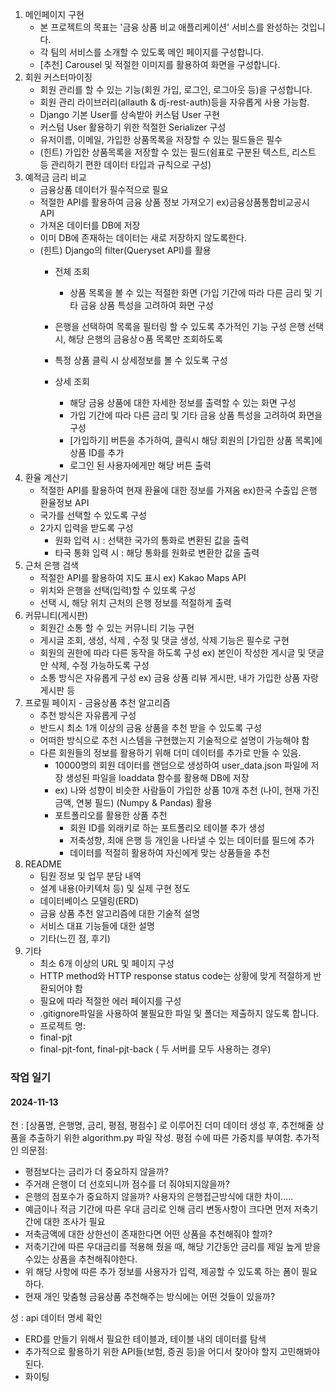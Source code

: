 1. 메인페이지 구현
   - 본 프로젝트의 목표는 '금융 상품 비교 애플리케이션' 서비스를 완성하는 것입니다.
   - 각 팀의 서비스를 소개할 수 있도록 메인 페이지를 구성합니다.
   - [추천] Carousel 및 적절한 이미지를 활용하여 화면을 구성합니다.
2. 회원 커스터마이징
   - 회원 관리를 할 수 있는 기능(회원 가입, 로그인, 로그아웃 등)을 구성합니다.
   - 회원 관리 라이브러리(allauth & dj-rest-auth)등을 자유롭게 사용 가능함.
   - Django 기본 User를 상속받아 커스텀 User 구현
   - 커스텀 User 활용하기 위한 적절한 Serializer 구성
   - 유저이름, 이메일, 가입한 상품목록을 저장할 수 있는 필드들은 필수
   - (힌트) 가입한 상품목록을 저장할 수 있는 필드(쉼표로 구분된 텍스트, 리스트 등 관리하기 편한 데이터 타입과 규칙으로 구성)
3. 예적금 금리 비교
   - 금융상품 데이터가 필수적으로 필요
   - 적절한 API를 활용하여 금융 상품 정보 가져오기 ex)금융상품통합비교공시 API
   - 가져온 데이터를 DB에 저장
   - 이미 DB에 존재하는 데이터는 새로 저장하지 않도록한다.
   - (힌트) Django의 filter(Queryset API)를 활용
     - 전체 조회
       - 상품 목록을 볼 수 있는 적절한 화면 (가입 기간에 따라 다른 금리 및 기타 금융 상품 특성을 고려하여 화면 구성
     - 은행을 선택하여 목록을 필터링 할 수 있도록 추가적인 기능 구성 은행 선택 시, 해당 은행의 금융상ㅇ품 목록만 조회하도록
     - 특정 상품 클릭 시 상세정보를 볼 수 있도록 구성
    
     - 상세 조회
       - 해당 금융 상품에 대한 자세한 정보를 출력할 수 있는 화면 구성
       - 가입 기간에 따라 다른 금리 및 기타 금융 상품 특성을 고려하여 화면을 구성
       - [가입하기] 버튼을 추가하여, 클릭시 해당 회원의 [가입한 상품 목록]에 상품 ID를 추가
       - 로그인 된 사용자에게만 해당 버튼 출력
4. 환율 계산기
   - 적절한 API를 활용하여 현재 환율에 대한 정보를 가져옴 ex)한국 수출입 은행 환율정보 API
   - 국가를 선택할 수 있도록 구성
   - 2가지 입력을 받도록 구성
     - 원화 입력 시 : 선택한 국가의 통화로 변환된 값을 출력
     - 타국 통화 입력 시 : 해당 통화를 원화로 변환한 값을 출력 
5. 근처 은행 검색
   - 적절한 API를 활용하여 지도 표시 ex) Kakao Maps API
   - 위치와 은행을 선택(입력)할 수 있또록 구성
   - 선택 시, 해당 위치 근처의 은행 정보를 적절하게 출력
6. 커뮤니티(게시판)
    - 회원간 소통 할 수 있는 커뮤니티 기능 구현
    - 게시글 조회, 생성, 삭제 , 수정 및 댓글 생성, 삭제 기능은 필수로 구현
    - 회원의 권한에 따라 다른 동작을 하도록 구성 ex) 본인이 작성한 게시글 및 댓글만 삭제, 수정 가능하도록 구성
    - 소통 방식은 자유롭게 구성 ex) 금융 상품 리뷰 게시판, 내가 가입한 상품 자랑 게시판 등
7. 프로필 페이지 - 금융상품 추천 알고리즘
    - 추천 방식은 자유롭게 구성
    - 반드시 최소 1개 이상의 금융 상품을 추천 받을 수 있도록 구성
    - 어떠한 방식으로 추천 시스템을 구현했는지 기술적으로 설명이 가능해야 함
    - 다른 회원들의 정보를 활용하기 위해 더미 데이터를 추가로 만들 수 있음.
      - 10000명의 회원 데이터를 랜덤으로 생성하여 user_data.json 파일에 저장 생성된 파일을 loaddata 함수를 활용해 DB에 저장
      - ex) 나와 성향이 비슷한 사람들이 가입한 상품 10개 추천 (나이, 현재 가진 금액, 연봉 필드) (Numpy & Pandas) 활용
      - 포트폴리오를 활용한 상품 추천
        - 회원 ID를 외래키로 하는 포트폴리오 테이블 추가 생성
        - 저축성향, 최애 은행 등 개인을 나타낼 수 있는 데이터를 필드에 추가
        - 데이터를 적절히 활용하여 자신에게 맞는 상품들을 추천 
8. README
    - 팀원 정보 및 업무 분담 내역
    - 설계 내용(아키텍처 등) 및 실제 구현 정도
    - 데이터베이스 모델링(ERD)
    - 금융 상품 추천 알고리즘에 대한 기술적 설명
    - 서비스 대표 기능들에 대한 설명
    - 기타(느낀 점, 후기)
9. 기타
    - 최소 6개 이상의 URL 및 페이지 구성
    - HTTP method와 HTTP response status code는 상황에 맞게 적절하게 반환되어야 함
    - 필요에 따라 적절한 에러 페이지를 구성
    - .gitignore파일을 사용하여 불필요한 파일 및 폴더는 제출하지 않도록 합니다.
    - 프로젝트 명:
    -  final-pjt
    -  final-pjt-font, final-pjt-back ( 두 서버를 모두 사용하는 경우)


### 작업 일기
#### 2024-11-13
천 : [상품명, 은행명, 금리, 평점, 평점수] 로 이루어진 더미 데이터 생성 후, 추천해줄 상품을 추출하기 위한 algorithm.py 파일 작성. 평점 수에 따른 가중치를 부여함. 
추가적인 의문점: 
- 평점보다는 금리가 더 중요하지 않을까?
- 주거래 은행이 더 선호되니까 점수를 더 줘야되지않을까?
- 은행의 점포수가 중요하지 않을까? 사용자의 은행접근방식에 대한 차이.....
- 예금이나 적금 기간에 따른 우대 금리로 인해 금리 변동사항이 크다면 먼저 저축기간에 대한 조사가 필요
- 저축금액에 대한 상한선이 존재한다면 어떤 상품을 추천해줘야 할까?
- 저축기간에 따른 우대금리를 적용해 줬을 때, 해당 기간동안 금리를 제일 높게 받을 수있는 상품을 추천해줘야한다.
- 위 해당 사항에 따른 추가 정보를 사용자가 입력, 제공할 수 있도록 하는 폼이 필요하다.
- 현재 개인 맞춤형 금융상품 추천해주는 방식에는 어떤 것들이 있을까?

성 : api 데이터 명세 확인
- ERD를 만들기 위해서 필요한 테이블과, 테이블 내의 데이터를 탐색
- 추가적으로 활용하기 위한 API들(보험, 증권 등)을 어디서 찾아야 할지 고민해봐야된다.
- 화이팅